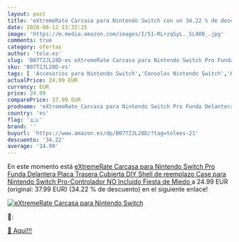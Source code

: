 ```yaml
---
layout: post
title: 'eXtremeRate Carcasa para Nintendo Switch con un 34.22 % de descuento'
date: 2020-06-12 13:32:15
image: 'https://m.media-amazon.com/images/I/51-RL+zqSyL._SL400_.jpg'
comments: true
category: ofertas
author: 'tole.es'
slug: 'B07TZJL28D-es eXtremeRate Carcasa para Nintendo Switch Pro Funda...'
sku: 'B07TZJL28D-es'
tags: [ 'Accesorios para Nintendo Switch','Consolas Nintendo Switch','Hardware y juegos para Nintendo Switch','Iluminación','Iluminación de ambiente de interior','Iluminación de interior','Iluminación decorativa y para usos específicos de interior','Juegos para Nintendo Switch','Mandos para Nintendo Switch','Videojuegos','nintendo', ]
actualPrice: 24.99 EUR
currency: EUR
price: 24.99
comparePrice: 37.99 EUR
prodname: 'eXtremeRate Carcasa para Nintendo Switch Pro Funda Delantera Placa Trasera Cubierta DIY Shell de reemplazo Case para Nintendo Switch Pro-Controlador NO Incluido  Fiesta de Miedo '
country: 'es'
flag: '🇪🇸'
brand: ''
buyurl: 'https://www.amazon.es/dp/B07TZJL28D/?tag=tolees-21'
descuento: '34.22'
average: '24.99'
---
```


En este momento está [eXtremeRate Carcasa para Nintendo Switch Pro Funda Delantera Placa Trasera Cubierta DIY Shell de reemplazo Case para Nintendo Switch Pro-Controlador NO Incluido  Fiesta de Miedo ](https://www.amazon.es/dp/B07TZJL28D/?tag=tolees-21) a 24.99 EUR (original: 37.99 EUR) (34.22 %  de descuento) en el siguiente enlace!

[![eXtremeRate Carcasa para Nintendo Switch](https://m.media-amazon.com/images/I/51-RL+zqSyL._SL400_.jpg)](https://www.amazon.es/dp/B07TZJL28D/?tag=tolees-21)

🔎:


[🛒 Aquí!!!](https://www.amazon.es/dp/B07TZJL28D/?tag=tolees-21)
